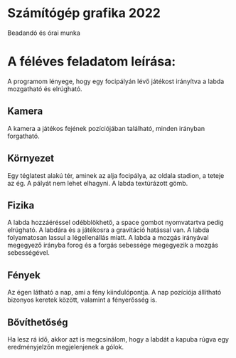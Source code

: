 # Számítógép grafika 2022

Beadandó és órai munka

# A féléves feladatom leírása:

A programom lényege, hogy egy focipályán lévő játékost irányítva a labda mozgatható és elrúgható.

## Kamera

A kamera a játékos fejének pozíciójában található, minden irányban forgatható.

## Környezet

Egy téglatest alakú tér, aminek az alja focipálya, az oldala stadion, a teteje az ég. A pályát nem lehet elhagyni. A labda textúrázott gömb.

## Fizika

A labda hozzáéréssel odébblökhető, a space gombot nyomvatartva pedig elrúgható. A labdára és a játékosra a gravitáció hatással van. A labda folyamatosan lassul a légellenállás miatt. A labda a mozgás irányával megegyező irányba forog és a forgás sebessége megegyezik a mozgás sebességével.

## Fények

Az égen látható a nap, ami a fény kiindulópontja. A nap pozíciója állítható bizonyos keretek között, valamint a fényerősség is.

## Bővíthetőség

Ha lesz rá idő, akkor azt is megcsinálom, hogy a labdát a kapuba rúgva egy eredményjelzőn megjelenjenek a gólok.
